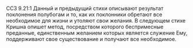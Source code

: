 ССЗ 9.21:1	Данный и предыдущий стихи описывают результат поклонения полубогам и то, как их поклонники обретают все необходимое для жизни и утоляют свои желания. В следующем стихе Кришна опишет метод, посредством которого беспримесные преданные, единственным желанием которых является служение Ему, поддерживают свое существование и получают все необходимое.